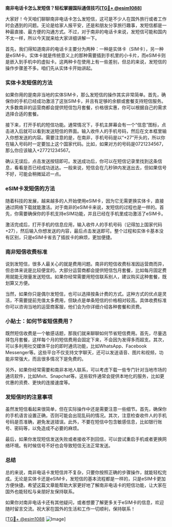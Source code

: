**南非电话卡怎么发短信？轻松掌握国际通信技巧[[TG💪+ @esim1088](https://t.me/s/esim1088)]**

大家好！今天咱们聊聊南非电话卡怎么发短信，这可是不少人在国外旅行或者工作时会遇到的问题。无论是给家人报平安，还是和朋友分享旅行趣事，发短信都是一种最直接、最方便的沟通方式。不过，对于南非的电话卡来说，发短信可能和国内不太一样，所以今天就来给大家详细讲解一下。

首先，我们得知道南非的电话卡主要分为两种：一种是实体卡（SIM卡），另一种是eSIM卡。实体卡就是传统意义上的那种需要插到手机里的小卡片，而eSIM卡则是嵌入到手机中的虚拟卡。这两种卡在使用上有一些差别，但总的来说，发短信的操作步骤差不多。咱们先从实体卡开始讲起。

### 实体卡发短信的方法

如果你用的是南非当地的实体SIM卡，那么发短信的操作其实非常简单。首先，确保你的手机已经成功激活了这张SIM卡，并且有足够的余额或套餐支持短信服务。大多数南非的运营商都会提供短信包月套餐，价格很实惠，你可以根据自己的需求选择合适的套餐。

接下来，打开手机的短信功能。通常情况下，手机主屏幕会有一个“信息”图标，点击进入后就可以看到发送短信的界面。输入收件人的手机号码，然后在文本框里输入你想发送的内容。需要注意的是，在南非，手机号码是以“+27”开头的，所以你在输入号码时一定要加上这个国家代码。比如，如果对方的号码是0721234567，那么你应该输入+27721234567。

确认无误后，点击发送按钮即可。发送成功后，你可以在短信记录里找到这条信息，看看是否已经成功送达。一般来说，短信会在几秒钟内发送出去，但如果信号不好，可能会稍微延迟一点。

### eSIM卡发短信的方法

随着科技的发展，越来越多的人开始使用eSIM卡，因为它无需更换实体卡，直接通过网络下载就能激活。对于南非的eSIM卡来说，发短信的过程也是一样的。首先，你需要确保你的手机支持eSIM功能，并且已经在手机里成功激活了eSIM卡。

激活完成后，打开手机的信息应用，输入收件人的手机号码（记得加上国家代码+27），然后输入你想发送的内容，最后点击发送即可。整个过程和实体卡基本没有区别，只是eSIM卡省去了插拔卡的麻烦，更加便捷。

### 南非短信收费标准

说到发短信，很多人最关心的就是费用问题。南非的短信收费标准因运营商而异，但总体来说是比较便宜的。大部分运营商都会提供短信包月套餐，比如每月固定费用就能无限量发送短信。如果你经常需要用短信联系别人，建议购买这种套餐，既划算又方便。

当然，如果你只是偶尔发短信，也可以选择按条计费的方式。这种方式的优点是灵活，不需要提前充值太多费用，但缺点是单条短信的价格相对较高。具体收费标准你可以咨询当地的运营商客服，他们会为你详细介绍各种套餐和资费。

### 小贴士：如何节省短信费用？

既然短信收费是一个敏感话题，那我们就来聊聊如何节省短信费用。首先，尽量选择包月套餐，这样每个月的短信费用会固定下来，不会因为发得多而超支。其次，可以多利用社交媒体平台的即时通讯功能，比如WhatsApp、Facebook Messenger等。这些平台不仅支持文字聊天，还可以发送语音、图片和视频，功能非常强大，而且很多情况下是免费的。

另外，如果你经常需要和南非本地人联系，可以考虑下载一些专门针对当地市场的通讯软件，比如Mxit、Snapchat等。这些软件通常会提供本地化的服务，比如更优惠的资费、更快的连接速度等。

### 发短信时的注意事项

虽然发短信看起来很简单，但在实际操作中还是需要注意一些细节。首先，确保你的手机语言设置正确，否则可能会出现乱码的情况。其次，注意检查收件人的手机号码是否准确，避免发送错误。此外，不要在短信中包含敏感信息，比如银行账号、密码等，以免造成不必要的麻烦。

最后，如果你发现短信发送失败或者接收不到回信，可以尝试重启手机或者更换网络环境。有时候信号不好也会导致短信无法正常发送。

### 总结

总的来说，南非电话卡发短信并不复杂，只要你按照正确的步骤操作，就能轻松完成。无论是实体卡还是eSIM卡，发短信的基本流程都是一样的，只是eSIM卡更加方便快捷。希望这篇文章能帮助大家更好地了解南非电话卡的短信功能，让大家在国外也能轻松与亲朋好友保持联系。

如果你对南非电话卡还有其他疑问，或者想要了解更多关于eSIM卡的信息，欢迎随时留言交流。祝大家在国外的生活和工作一切顺利，保持联系！

[[TG💪+ @esim1088](https://t.me/s/esim1088) ![Image](https://i.postimg.cc/4NQfJmqS/Snipaste-2025-05-13-00-14-12.png)]